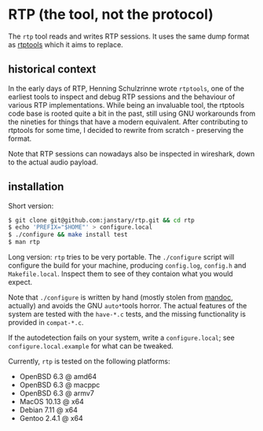 # RTP (the tool, not the protocol)

The `rtp` tool reads and writes RTP sessions.
It uses the same dump format as 
[rtptools](https://github.com/columbia-irt/rtptools)
which it aims to replace.

## historical context

In the early days of RTP, Henning Schulzrinne wrote `rtptools`,
one of the earliest tools to inspect and debug RTP sessions
and the behaviour of various RTP implementations.
While being an invaluable tool, the rtptools code base
is rooted quite a bit in the past, still using GNU workarounds
from the nineties for things that have a modern equivalent.
After contributing to rtptools for some time,
I decided to rewrite from scratch - preserving the format.

Note that RTP sessions can nowadays also be inspected in wireshark,
down to the actual audio payload.

## installation

Short version:

```sh
$ git clone git@github.com:janstary/rtp.git && cd rtp
$ echo 'PREFIX="$HOME"' > configure.local
$ ./configure && make install test
$ man rtp
```

Long version: `rtp` tries to be very portable.
The `./configure` script will configure the build for your machine,
producing `config.log`, `config.h` and `Makefile.local`.
Inspect them to see of they contaion what you would expect.

Note that `./configure` is written by hand (mostly stolen from
[mandoc](http://mandoc.bsd.lv/), actually) and avoids the
GNU `auto*`tools horror. The actual features of the system
are tested with the `have-*.c` tests, and the missing
functionality is provided in `compat-*.c`.

If the autodetection fails on your system, write a `configure.local`;
see `configure.local.example` for what can be tweaked.

Currently, `rtp` is tested on the following platforms:

* OpenBSD 6.3 @ amd64
* OpenBSD 6.3 @ macppc
* OpenBSD 6.3 @ armv7
* MacOS 10.13 @ x64
* Debian 7.11 @ x64
* Gentoo 2.4.1 @ x64
